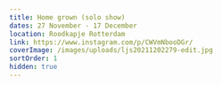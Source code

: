 ```yaml
---
title: Home grown (solo show)
dates: 27 November - 17 December
location: Roodkapje Rotterdam
link: https://www.instagram.com/p/CWVmNbooDGr/
coverImage: /images/uploads/ljs20211202279-edit.jpg
sortOrder: 1
hidden: true
---
```

